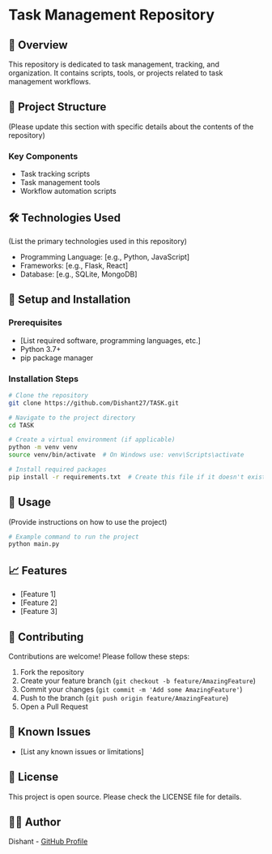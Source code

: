 # Task Management Repository

## 🎯 Overview
This repository is dedicated to task management, tracking, and organization. It contains scripts, tools, or projects related to task management workflows.

## 📂 Project Structure
(Please update this section with specific details about the contents of the repository)

### Key Components
- Task tracking scripts
- Task management tools
- Workflow automation scripts

## 🛠️ Technologies Used
(List the primary technologies used in this repository)
- Programming Language: [e.g., Python, JavaScript]
- Frameworks: [e.g., Flask, React]
- Database: [e.g., SQLite, MongoDB]

## 🚀 Setup and Installation

### Prerequisites
- [List required software, programming languages, etc.]
- Python 3.7+
- pip package manager

### Installation Steps
```bash
# Clone the repository
git clone https://github.com/Dishant27/TASK.git

# Navigate to the project directory
cd TASK

# Create a virtual environment (if applicable)
python -m venv venv
source venv/bin/activate  # On Windows use: venv\Scripts\activate

# Install required packages
pip install -r requirements.txt  # Create this file if it doesn't exist
```

## 🔧 Usage
(Provide instructions on how to use the project)
```bash
# Example command to run the project
python main.py
```

## 📈 Features
- [Feature 1]
- [Feature 2]
- [Feature 3]

## 🤝 Contributing
Contributions are welcome! Please follow these steps:
1. Fork the repository
2. Create your feature branch (`git checkout -b feature/AmazingFeature`)
3. Commit your changes (`git commit -m 'Add some AmazingFeature'`)
4. Push to the branch (`git push origin feature/AmazingFeature`)
5. Open a Pull Request

## 🐛 Known Issues
- [List any known issues or limitations]

## 📄 License
This project is open source. Please check the LICENSE file for details.

## 👨‍💻 Author
Dishant - [GitHub Profile](https://github.com/Dishant27)
